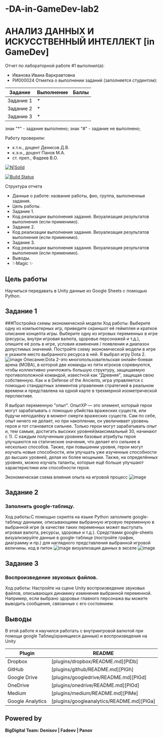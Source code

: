 # -DA-in-GameDev-lab2
# АНАЛИЗ ДАННЫХ И ИСКУССТВЕННЫЙ ИНТЕЛЛЕКТ [in GameDev]
Отчет по лабораторной работе #1 выполнил(а):
- Иванова Ивана Варкравтовна
- РИ000024
Отметка о выполнении заданий (заполняется студентом):

| Задание | Выполнение | Баллы |
| ------ | ------ | ------ |
| Задание 1 | * |  |
| Задание 2 | * |  |
| Задание 3 | * |  |

знак "*" - задание выполнено; знак "#" - задание не выполнено;

Работу проверили:
- к.т.н., доцент Денисов Д.В.
- к.э.н., доцент Панов М.А.
- ст. преп., Фадеев В.О.

[![N|Solid](https://cldup.com/dTxpPi9lDf.thumb.png)](https://nodesource.com/products/nsolid)

[![Build Status](https://travis-ci.org/joemccann/dillinger.svg?branch=master)](https://travis-ci.org/joemccann/dillinger)

Структура отчета

- Данные о работе: название работы, фио, группа, выполненные задания.
- Цель работы.
- Задание 1.
- Код реализации выполнения задания. Визуализация результатов выполнения (если применимо).
- Задание 2.
- Код реализации выполнения задания. Визуализация результатов выполнения (если применимо).
- Задание 3.
- Код реализации выполнения задания. Визуализация результатов выполнения (если применимо).
- Выводы.
- ✨Magic ✨

## Цель работы
Научиться передавать в Unity данные из Google Sheets с помощью Python.


## Задание 1
###Постройка схемы экономической модели
Ход работы: Выберите одну из компьютерных игр, приведите скриншот её геймплея и краткое описание концепта игры. Выберите одну из игровых переменных в игре (ресурсы, внутри игровая валюта, здоровье персонажей и т.д.), опишите её роль в игре, условия изменения / появления и диапазон допустимых значений. Постройте схему экономической модели в игре и укажите место выбранного ресурса в ней.
Я выбрал игру Dota 2.
![image](https://github.com/KamikotoRem/-DA-in-GameDev-lab2/assets/129965242/2dd8949a-f3c4-4df0-baba-f8bcfc7588b6)
Описание:Dota 2-это многопользовательская онлайн-боевая арена (MOBA), в которой две команды из пяти игроков соревнуются, чтобы коллективно уничтожить большую структуру, защищаемую противоположной командой, известной как "Древняя", защищая свою собственную. Как и в Defense of the Ancients, игра управляется с помощью стандартных элементов управления стратегией в реальном времени и представлена на одной карте в трехмерной изометрической перспективе.

Я выбрал переменную "опыт". ОпытXP — это элемент, который герои могут зарабатывать с помощью убийства вражеских существ, или будучи неподалёку в момент смерти вражеских существ. Сам по себе, опыт ничего не делает, но при накоплении, он увеличивает уровень героя и тот становится сильнее. Только герои могут зарабатывать опыт и, тем самым, достигать высоких уровней(максимальный 30, начинают с 1).
С каждым полученным уровнем базовые атрибуты героя улучшаются на статические значения, что делает его сильнее в несколько способов. Также, при повышении уровня, герои могут изучать новые способности, или улучшать уже изученные способности до высших уровней, делая их более мощными. Также, на определённых уровнях, можно изучать таланты, которые ещё больше улучшают характеристики или способности героя.

Экономическая схема влияния опыта на игровой процесс
![image](https://github.com/KamikotoRem/-DA-in-GameDev-lab2/assets/129965242/a3ecc471-a827-4334-b8fb-22fa18428aa6)


## Задание 2
### Заполнить google-таблицу.
Ход работы:С помощью скрипта на языке Python заполните google-таблицу данными, описывающими выбранную игровую переменную в выбранной игре (в качестве таких переменных может выступать игровая валюта, ресурсы, здоровье и т.д.). Средствами google-sheets визуализируйте данные в google-таблице (постройте график, диаграмму и пр.) для наглядного представления выбранной игровой величины.
код в питон
![image](https://github.com/KamikotoRem/-DA-in-GameDev-lab2/assets/129965242/b57eedae-3e3d-4af1-b362-9b3979aa5161)
визуализация данных в экселе
![image](https://github.com/KamikotoRem/-DA-in-GameDev-lab2/assets/129965242/fc23e680-32a0-4e8e-973b-5e014f507930)



## Задание 3
### Воспроизведение звуковых файлов.

Ход работы: Настройте на сцене Unity воспроизведение звуковых файлов, описывающих динамику изменения выбранной переменной. Например, если выбрано здоровье главного персонажа вы можете выводить сообщения, связанные с его состоянием.


## Выводы

В этой работе я научился работать с внутриигровой валютой при помощи google Таблиц(хранящиеся данные) и воспроизведения на Unity

| Plugin | README |
| ------ | ------ |
| Dropbox | [plugins/dropbox/README.md][PlDb] |
| GitHub | [plugins/github/README.md][PlGh] |
| Google Drive | [plugins/googledrive/README.md][PlGd] |
| OneDrive | [plugins/onedrive/README.md][PlOd] |
| Medium | [plugins/medium/README.md][PlMe] |
| Google Analytics | [plugins/googleanalytics/README.md][PlGa] |

## Powered by

**BigDigital Team: Denisov | Fadeev | Panov**
